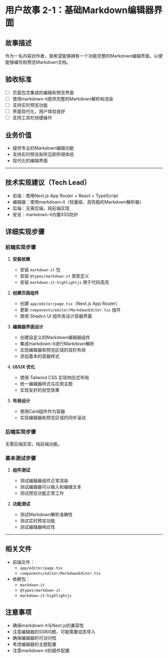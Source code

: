 # 用户故事 2-1：基础Markdown编辑器界面

## 故事描述

作为一名内容创作者，我希望能够拥有一个功能完整的Markdown编辑界面，以便能够编写和预览Markdown文档。

## 验收标准

- [ ] 页面包含集成的编辑和预览界面
- [ ] 使用markdown-it提供完整的Markdown解析和渲染
- [ ] 支持实时预览功能
- [ ] 界面现代化，用户体验良好
- [ ] 支持工具栏快捷操作

## 业务价值

- 提供专业的Markdown编辑功能
- 支持实时预览和所见即所得体验
- 现代化的编辑界面

---

## 技术实现建议（Tech Lead）

- 前端：使用Next.js App Router + React + TypeScript
- 编辑器：使用markdown-it（轻量级、高性能的Markdown解析器）
- 后端：无需后端，纯前端实现
- 安全：markdown-it内置XSS防护

## 详细实现步骤

### 前端实现步骤

1. **安装依赖**
   - 安装 `markdown-it` 包
   - 安装 `@types/markdown-it` 类型定义
   - 安装 `markdown-it-highlightjs` 用于代码高亮

2. **创建页面组件**
   - 创建 `app/editor/page.tsx`（Next.js App Router）
   - 更新 `components/editor/MarkdownEditor.tsx` 组件
   - 使用 Shadcn UI 组件库设计容器界面

3. **编辑器界面设计**
   - 创建自定义的Markdown编辑器组件
   - 集成markdown-it进行Markdown解析
   - 实现编辑器和预览区域的双栏布局
   - 添加基本的容器样式

4. **UI/UX 优化**
   - 使用 Tailwind CSS 实现响应式布局
   - 统一编辑器样式与应用主题
   - 实现友好的视觉效果

5. **布局设计**
   - 使用Card组件作为容器
   - 实现编辑器和预览区域的同步滚动

### 后端实现步骤

无需后端实现，纯前端功能。

### 基本测试步骤

1. **组件测试**
   - 测试编辑器组件正常渲染
   - 测试编辑器可以输入和编辑文本
   - 测试预览功能正常工作

2. **功能测试**
   - 测试Markdown解析准确性
   - 测试实时预览功能
   - 测试编辑器响应性

---

## 相关文件

- 前端文件：
  - `app/editor/page.tsx`
  - `components/editor/MarkdownEditor.tsx`
- 依赖包：
  - `markdown-it`
  - `@types/markdown-it`
  - `markdown-it-highlightjs`

## 注意事项

- 确保markdown-it与Next.js的兼容性
- 注意编辑器的SSR问题，可能需要动态导入
- 确保编辑器的可访问性
- 考虑编辑器的主题配置
- 注意markdown-it的插件配置
